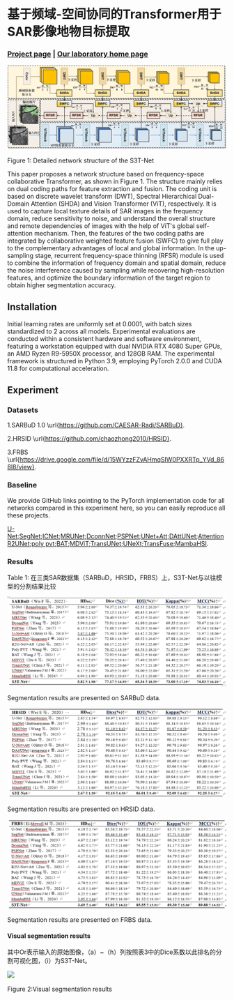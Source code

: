 # 基于频域-空间协同的Transformer用于SAR影像地物目标提取

### [Project page](https://github.com/IMOP-lab/Depo-Net) | [Our laboratory home page](https://github.com/IMOP-lab) 

<div align=left>
  <img src="Image/图片1.png">
</div>
<p align=left>
  Figure 1: Detailed network structure of the S3T-Net
</p>

This paper proposes a network structure based on frequency-space collaborative Transformer, as shown in Figure 1. The structure mainly relies on dual coding paths for feature extraction and fusion. The coding unit is based on discrete wavelet transform (DWT), Spectral Hierarchical Dual-Domain Attention (SHDA) and Vision Transformer (ViT), respectively. It is used to capture local texture details of SAR images in the frequency domain, reduce sensitivity to noise, and understand the overall structure and remote dependencies of images with the help of ViT's global self-attention mechanism. Then, the features of the two coding paths are integrated by collaborative weighted feature fusion (SWFC) to give full play to the complementary advantages of local and global information. In the up-sampling stage, recurrent frequency-space thinning (RFSR) module is used to combine the information of frequency domain and spatial domain, reduce the noise interference caused by sampling while recovering high-resolution features, and optimize the boundary information of the target region to obtain higher segmentation accuracy.

## Installation
Initial learning rates are uniformly set at 0.0001, with batch sizes standardized to 2 across all models. Experimental evaluations are conducted within a consistent hardware and software environment, featuring a workstation equipped with dual NVIDIA RTX 4080 Super GPUs, an AMD Ryzen R9-5950X processor, and 128GB RAM.  The experimental framework is structured in Python 3.9, employing PyTorch 2.0.0 and CUDA 11.8 for computational acceleration.

## Experiment
### Datasets
1.SARBuD 1.0 \url{https://github.com/CAESAR-Radi/SARBuD}.

2.HRSID \url{https://github.com/chaozhong2010/HRSID}.

3.FRBS \url{https://drive.google.com/file/d/15WYzzFZvAHmqSIW0PXXRTp_YVd_868l8/view}.

### Baseline
We provide GitHub links pointing to the PyTorch implementation code for all networks compared in this experiment here, so you can easily reproduce all these projects.

[U-Net](https://github.com/milesial/Pytorch-UNet);[SegNet](https://github.com/vinceecws/SegNet_PyTorch?tab=readme-ov-file);[ICNet](https://github.com/hszhao/ICNet);[MRUNet](https://github.com/cyan-utokyo/MRUnet.git);[DconnNet](https://github.com/Zyun-Y/DconnNet);[PSPNet](https://github.com/hszhao/PSPNet.git);[UNet+Att](https://github.com/EvilPsyCHo/Attention-PyTorch.git);[DAttUNet](https://github.com/faresbougourzi/PDAtt-Unet);[Attention R2UNet](https://github.com/LeeJunHyun/Image_Segmentation);[poly pvt](https://github.com/DengPingFan/Polyp-PVT.git);[BAT](https://github.com/sharkdp/bat.git);[MDViT](https://github.com/siyi-wind/MDViT.git);[TransUNet](https://github.com/Beckschen/TransUNet.git);[UNeXt](https://github.com/jeya-maria-jose/UNeXt-pytorch.git);[TransFuse](https://github.com/Rayicer/TransFuse.git);[MambaHSI](https://github.com/li-yapeng/MambaHSI.git).


### Results
Table 1: 在三类SAR数据集（SARBuD，HRSID，FRBS）上，S3T-Net与以往模型的分割结果比较

<div align=left>
  <img src="Table/1.jpg">
</div>
<p align=left>
   Segmentation results are presented on SARBuD data.
</p>

<div align=left>
  <img src="Table/2.jpg">
</div>
<p align=left>
   Segmentation results are presented on HRSID data.
</p>

<div align=left>
  <img src="Table/3.jpg">
</div>
<p align=left>
   Segmentation results are presented on FRBS data.
</p>

#### Visual segmentation results
其中Or表示输入的原始图像，（a）~（h）列按照表3中的Dice系数以此排名的分割可视化图，（i）为S3T-Net。
<div align=left>
  <img src="Image/图片5.png">
</div>
<p align=left>
    Figure 2:Visual segmentation results
</p>

